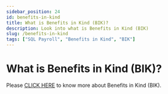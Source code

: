 ```yaml
---
sidebar_position: 24
id: benefits-in-kind
title: What is Benefits in Kind (BIK)?
description: Look into what is Benefits in Kind (BIK)
slug: /benefits-in-kind
tags: ["SQL Payroll", "Benefits in Kind", "BIK"]
---
```


# What is Benefits in Kind (BIK)?

Please <a href='https://www.sql.com.my/payroll-software/bik/' target='blank'>CLICK HERE</a> to know more about Benefits in Kind (BIK).